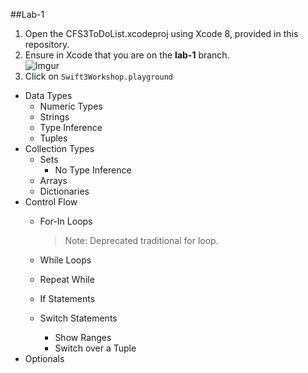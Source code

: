 ##Lab-1  
1. Open the CFS3ToDoList.xcodeproj using Xcode 8, provided in this repository.  
2. Ensure in Xcode that you are on the **lab-1** branch.  
![Imgur](http://i.imgur.com/3hl3ne1.png)  
3. Click on `Swift3Workshop.playground`  

* Data Types  
  * Numeric Types  
  * Strings  
  * Type Inference  
  * Tuples  
* Collection Types  
  * Sets  
    * No Type Inference  
  * Arrays  
  * Dictionaries  
* Control Flow  
  * For-In Loops  
    > Note: Deprecated traditional for loop.  
    
  * While Loops  
  * Repeat While  
  * If Statements  
  * Switch Statements  
    * Show Ranges  
    * Switch over a Tuple  
* Optionals  
